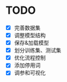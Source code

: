 # TODO
- [x] 完善数据集
- [x] 调整模型结构
- [x] 保存&加载模型
- [x] 划分训练集、测试集
- [x] 优化流程控制
- [x] 添加停用词
- [x] 调参和可视化 
